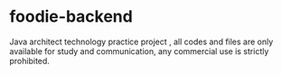 # foodie-backend
Java architect technology practice project , all codes and files are only available for study and communication, any commercial use is strictly prohibited.
